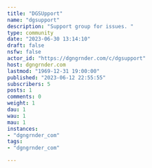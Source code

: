 ```yaml
---
title: "DGSUpport" 
name: "dgsupport"
description: "Support group for issues. "
type: community
date: "2023-06-30 13:14:10"
draft: false
nsfw: false
actor_id: "https://dgngrnder.com/c/dgsupport"
host: dgngrnder.com
lastmod: "1969-12-31 19:00:00"
published: "2023-06-12 22:55:55"
subscribers: 5
posts: 1
comments: 0
weight: 1
dau: 1
wau: 1
mau: 1
instances:
- "dgngrnder_com"
tags: 
- "dgngrnder_com"

---
```

